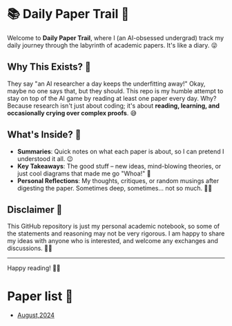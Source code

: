 # 📚 Daily Paper Trail 🚀

Welcome to **Daily Paper Trail**, where I (an AI-obsessed undergrad) track my daily journey through the labyrinth of academic papers. It's like a diary. 😜

## Why This Exists? 🤔

They say "an AI researcher a day keeps the underfitting away!" Okay, maybe no one says that, but they should. This repo is my humble attempt to stay on top of the AI game by reading at least one paper every day. Why? Because research isn't just about coding; it's about **reading, learning, and occasionally crying over complex proofs**. 😅

## What's Inside? 📂

- **Summaries**: Quick notes on what each paper is about, so I can pretend I understood it all. 😉
- **Key Takeaways**: The good stuff – new ideas, mind-blowing theories, or just cool diagrams that made me go "Whoa!" 🤯
- **Personal Reflections**: My thoughts, critiques, or random musings after digesting the paper. Sometimes deep, sometimes… not so much. 🤷‍♂️

## Disclaimer 🧐

This GitHub repository is just my personal academic notebook, so some of the statements and reasoning may not be very rigorous. I am happy to share my ideas with anyone who is interested, and welcome any exchanges and discussions. 🧠💡

---

Happy reading! 📖✨

# Paper list 🔑
- [August,2024](./papers/aug_2024.md)